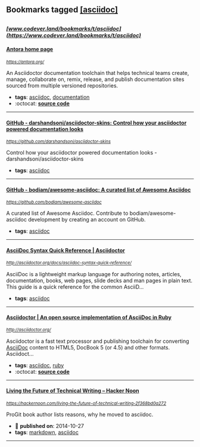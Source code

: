 ## Bookmarks tagged [[asciidoc]](https://www.codever.land/search?q=[asciidoc])

_<sup><sup>[www.codever.land/bookmarks/t/asciidoc](https://www.codever.land/bookmarks/t/asciidoc)</sup></sup>_
---
#### [Antora home page](https://antora.org/)
_<sup>https://antora.org/</sup>_

An Asciidoctor documentation toolchain that helps technical teams create, manage, collaborate on, remix, release, and publish documentation sites sourced from multiple versioned repositories.
* **tags**: [asciidoc](../tagged/asciidoc.md), [documentation](../tagged/documentation.md)
* :octocat: **[source code](https://gitlab.com/antora)**
---
#### [GitHub - darshandsoni/asciidoctor-skins: Control how your asciidoctor powered documentation looks](https://github.com/darshandsoni/asciidoctor-skins)
_<sup>https://github.com/darshandsoni/asciidoctor-skins</sup>_

Control how your asciidoctor powered documentation looks - darshandsoni/asciidoctor-skins
* **tags**: [asciidoc](../tagged/asciidoc.md)
---
#### [GitHub - bodiam/awesome-asciidoc: A curated list of Awesome Asciidoc](https://github.com/bodiam/awesome-asciidoc)
_<sup>https://github.com/bodiam/awesome-asciidoc</sup>_

A curated list of Awesome Asciidoc. Contribute to bodiam/awesome-asciidoc development by creating an account on GitHub.
* **tags**: [asciidoc](../tagged/asciidoc.md)
---
#### [AsciiDoc Syntax Quick Reference | Asciidoctor](http://asciidoctor.org/docs/asciidoc-syntax-quick-reference/)
_<sup>http://asciidoctor.org/docs/asciidoc-syntax-quick-reference/</sup>_

AsciiDoc is a lightweight markup language for authoring notes, articles, documentation, books, web pages, slide decks and man pages in plain text. This guide is a quick reference for the common AsciiD...
* **tags**: [asciidoc](../tagged/asciidoc.md)
---
#### [Asciidoctor | An open source implementation of AsciiDoc in Ruby](http://asciidoctor.org/)
_<sup>http://asciidoctor.org/</sup>_

Asciidoctor is a fast text processor and publishing toolchain for converting [AsciiDoc](http://asciidoctor.org/docs/what-is-asciidoc/) content to HTML5, DocBook 5 (or 4.5) and other formats. Asciidoct...
* **tags**: [asciidoc](../tagged/asciidoc.md), [ruby](../tagged/ruby.md)
* :octocat: **[source code](https://github.com/asciidoctor/asciidoctor)**
---
#### [Living the Future of Technical Writing – Hacker Noon](https://hackernoon.com/living-the-future-of-technical-writing-2f368bd0a272)
_<sup>https://hackernoon.com/living-the-future-of-technical-writing-2f368bd0a272</sup>_

ProGit book author lists reasons, why he moved to asciidoc.
* :calendar: **published on**: 2014-10-27
* **tags**: [markdown](../tagged/markdown.md), [asciidoc](../tagged/asciidoc.md)
---

